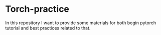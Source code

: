 # Torch-practice
In this repository I want to provide some materials for both begin pytorch tutorial and best practices related to that.